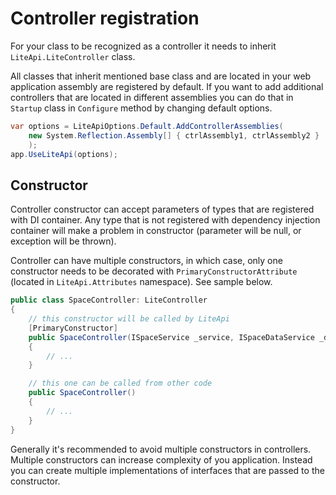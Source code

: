 ﻿---
Author: stanac
CreatedDate: 2017-03-30
Title: Controller registration
RenderTitle: false
IsHtml: false
Id: controller-registration
ParentPageId: install-and-configure
---

# Controller registration

For your class to be recognized as a controller it needs to inherit `LiteApi.LiteController`
class.

All classes that inherit mentioned base class and are located in your web application assembly
are registered by default. If you want to add additional controllers that are located in
different assemblies you can do that in `Startup` class in `Configure` method
by changing default options.

```csharp
var options = LiteApiOptions.Default.AddControllerAssemblies(
    new System.Reflection.Assembly[] { ctrlAssembly1, ctrlAssembly2 }
    );
app.UseLiteApi(options);
```

## Constructor

Controller constructor can accept parameters of types that are registered with
DI container. Any type that is not registered with dependency injection container
will make a problem in constructor (parameter will be null, or exception will be thrown).

Controller can have multiple constructors, in which case, only one constructor
needs to be decorated with `PrimaryConstructorAttribute` (located in 
`LiteApi.Attributes` namespace). See sample below.

``` csharp
public class SpaceController: LiteController
{
    // this constructor will be called by LiteApi
    [PrimaryConstructor]
    public SpaceController(ISpaceService _service, ISpaceDataService _dataService)
    {
        // ...
    }

    // this one can be called from other code
    public SpaceController()
    {
        // ...
    }
}
```

Generally it's recommended to avoid multiple constructors in controllers. 
Multiple constructors can increase complexity of you application. Instead
you can create multiple implementations of interfaces that are passed to
the constructor.